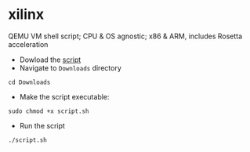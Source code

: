 # xilinx
QEMU VM shell script; CPU &amp; OS agnostic; x86 &amp; ARM, includes Rosetta acceleration

- Dowload the [script](https://github.com/pelasgus/xilinx/releases/latest)
- Navigate to `Downloads` directory
```
cd Downloads
```
- Make the script executable:
```
sudo chmod +x script.sh
```
- Run the script
```
./script.sh
```
